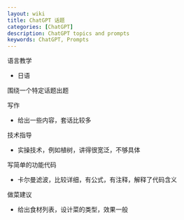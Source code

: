 ```yaml
---
layout: wiki
title: ChatGPT 话题
categories: [ChatGPT]
description: ChatGPT topics and prompts
keywords: ChatGPT, Prompts
---
```


语言教学
- 日语

围绕一个特定话题出题

写作
- 给出一些内容，套话比较多

技术指导
- 实操技术，例如植树，讲得很宽泛，不够具体

写简单的功能代码
- 卡尔曼滤波，比较详细，有公式，有注释，解释了代码含义


做菜建议
- 给出食材列表，设计菜的类型，效果一般

